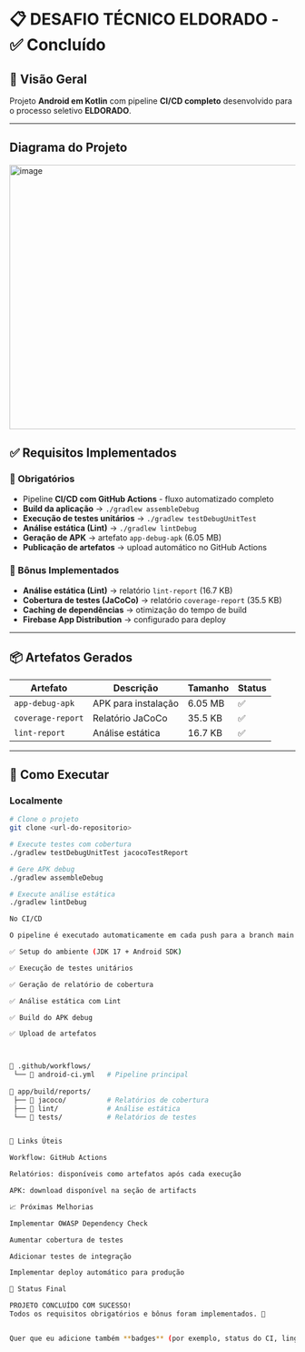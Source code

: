 # 📋  DESAFIO TÉCNICO ELDORADO - ✅ Concluído

## 🎯 Visão Geral
Projeto **Android em Kotlin** com pipeline **CI/CD completo** desenvolvido para o processo seletivo **ELDORADO**.

---

## Diagrama do Projeto
<img width="871" height="465" alt="image" src="https://github.com/user-attachments/assets/d63194d6-6c8f-4c61-ab10-237c4fc93986" />



## ✅ Requisitos Implementados

### 🔧 Obrigatórios
- Pipeline **CI/CD com GitHub Actions** - fluxo automatizado completo  
- **Build da aplicação** → `./gradlew assembleDebug`  
- **Execução de testes unitários** → `./gradlew testDebugUnitTest`  
- **Análise estática (Lint)** → `./gradlew lintDebug`  
- **Geração de APK** → artefato `app-debug-apk` (6.05 MB)  
- **Publicação de artefatos** → upload automático no GitHub Actions  

### 🎁 Bônus Implementados
- **Análise estática (Lint)** → relatório `lint-report` (16.7 KB)  
- **Cobertura de testes (JaCoCo)** → relatório `coverage-report` (35.5 KB)  
- **Caching de dependências** → otimização do tempo de build  
- **Firebase App Distribution** → configurado para deploy  

---

## 📦 Artefatos Gerados

| Artefato         | Descrição                | Tamanho  | Status |
|------------------|--------------------------|----------|--------|
| `app-debug-apk`  | APK para instalação      | 6.05 MB  | ✅      |
| `coverage-report`| Relatório JaCoCo         | 35.5 KB  | ✅      |
| `lint-report`    | Análise estática         | 16.7 KB  | ✅      |

---

## 🚀 Como Executar

### Localmente
```bash
# Clone o projeto
git clone <url-do-repositorio>

# Execute testes com cobertura
./gradlew testDebugUnitTest jacocoTestReport

# Gere APK debug
./gradlew assembleDebug

# Execute análise estática
./gradlew lintDebug

No CI/CD

O pipeline é executado automaticamente em cada push para a branch main:

✅ Setup do ambiente (JDK 17 + Android SDK)

✅ Execução de testes unitários

✅ Geração de relatório de cobertura

✅ Análise estática com Lint

✅ Build do APK debug

✅ Upload de artefatos



📂 .github/workflows/
 └── 📄 android-ci.yml   # Pipeline principal
 
📂 app/build/reports/
 ├── 📂 jacoco/          # Relatórios de cobertura
 ├── 📂 lint/            # Análise estática
 └── 📂 tests/           # Relatórios de testes


🔗 Links Úteis

Workflow: GitHub Actions

Relatórios: disponíveis como artefatos após cada execução

APK: download disponível na seção de artifacts

📈 Próximas Melhorias

Implementar OWASP Dependency Check

Aumentar cobertura de testes

Adicionar testes de integração

Implementar deploy automático para produção

🎉 Status Final

PROJETO CONCLUÍDO COM SUCESSO!
Todos os requisitos obrigatórios e bônus foram implementados. 🚀


Quer que eu adicione também **badges** (por exemplo, status do CI, linguagem usada, versão do Gradle) para deixar o README ainda mais profissional?
